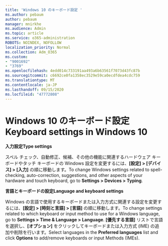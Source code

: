 ```yaml
---
title: 'Windows 10 のキーボード設定 '
ms.author: pebaum
author: pebaum
manager: mnirkhe
ms.audience: Admin
ms.topic: article
ms.service: o365-administration
ROBOTS: NOINDEX, NOFOLLOW
localization_priority: Normal
ms.collection: Adm_O365
ms.custom:
- "9001692"
- "3769"
ms.openlocfilehash: 4edd014c733191aa493a6b63561f7073d43fc87b
ms.sourcegitcommit: c6692ce0fa1358ec3529e59ca0ecdfdea4cdc759
ms.translationtype: MT
ms.contentlocale: ja-JP
ms.lasthandoff: 09/15/2020
ms.locfileid: "47772808"
---
```

# <a name="keyboard-settings-in-windows-10"></a><span data-ttu-id="a87b2-102">Windows 10 のキーボード設定</span><span class="sxs-lookup"><span data-stu-id="a87b2-102">Keyboard settings in Windows 10</span></span>

<span data-ttu-id="a87b2-103">**入力設定**</span><span class="sxs-lookup"><span data-stu-id="a87b2-103">**Type settings**</span></span>

<span data-ttu-id="a87b2-104">スペル チェック、自動修正、候補、その他の機能に関連するハードウェア キーボードやタッチ キーボードの Windows 設定を変更するには、**[設定] > [デバイス] > [入力]** の順に移動します。</span><span class="sxs-lookup"><span data-stu-id="a87b2-104">To change Windows settings related to spell-checking, auto-correction, suggestions, and other aspects of your hardware and touch keyboard, go to **Settings > Devices > Typing**.</span></span> 

<span data-ttu-id="a87b2-105">**言語とキーボードの設定**</span><span class="sxs-lookup"><span data-stu-id="a87b2-105">**Language and keyboard settings**</span></span>

<span data-ttu-id="a87b2-106">Windows の言語で使用するキーボードまたは入力方式に関連する設定を変更するには、**[設定] > [時刻と言語] > [言語]** の順に移動します。</span><span class="sxs-lookup"><span data-stu-id="a87b2-106">To change settings related to which keyboard or input method to use for a Windows language, go to **Settings > Time & Language > Language**.</span></span> <span data-ttu-id="a87b2-107">**[優先する言語]** リストで言語を選択し、**[オプション]** をクリックしてキーボードまたは入力方式 (IME) の追加や削除を行います。</span><span class="sxs-lookup"><span data-stu-id="a87b2-107">Select languages in the **Preferred languages** list and click **Options** to add/remove keyboards or input Methods (IMEs).</span></span>
